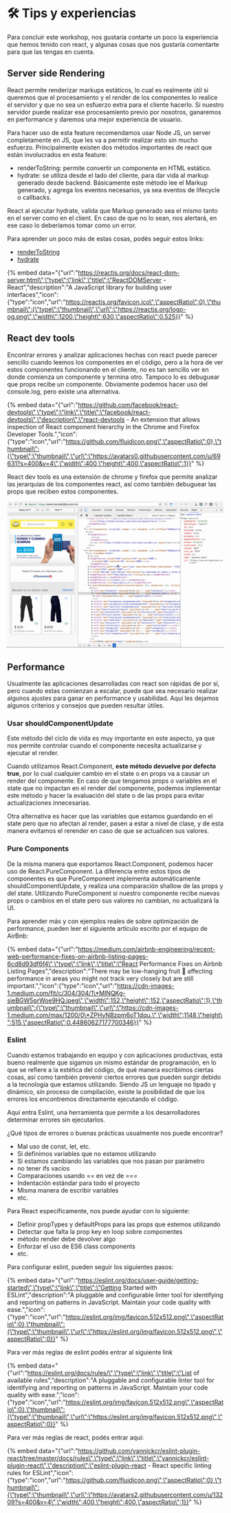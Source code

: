 # 🛠️ Tips y experiencias

Para concluir este workshop, nos gustaría contarte un poco la experiencia que hemos tenido con react, y algunas cosas que nos gustaría comentarte para que las tengas en cuenta.

## Server side Rendering

React permite renderizar markups estáticos, lo cual es realmente útil si queremos que el procesamiento y el render de los componentes lo realice el servidor y que no sea un esfuerzo extra para el cliente hacerlo. Si nuestro servidor puede realizar ese procesamiento previo por nosotros, ganaremos en performance y daremos una mejor experiencia de usuario.

Para hacer uso de esta feature recomendamos usar Node JS, un server completamente en JS, que les va a permitir realizar esto sin mucho esfuerzo. Principalmente existen dos métodos importantes de react que están involucrados en esta feature:

* renderToString: permite convertir un componente en HTML estático.
* hydrate: se utiliza desde el lado del cliente, para dar vida al markup generado desde backend. Básicamente este método lee el Markup generado, y agrega los eventos necesarios, ya sea eventos de lifecycle o callbacks.

React al ejecutar hydrate, valida que Markup generado sea el mismo tanto en el server como en el client. En caso de que no lo sean, nos alertará, en ese caso lo deberíamos tomar como un error.

Para aprender un poco más de estas cosas, podés seguir estos links:

* [renderToString](https://reactjs.org/docs/react-dom-server.html#rendertostring)
* [hydrate](https://reactjs.org/docs/react-dom.html#hydrate)

{% embed data="{\"url\":\"https://reactjs.org/docs/react-dom-server.html\",\"type\":\"link\",\"title\":\"ReactDOMServer - React\",\"description\":\"A JavaScript library for building user interfaces\",\"icon\":{\"type\":\"icon\",\"url\":\"https://reactjs.org/favicon.ico\",\"aspectRatio\":0},\"thumbnail\":{\"type\":\"thumbnail\",\"url\":\"https://reactjs.org/logo-og.png\",\"width\":1200,\"height\":630,\"aspectRatio\":0.525}}" %}

## React dev tools

Encontrar errores y analizar aplicaciones hechas con react puede parecer sencillo cuando leemos los componentes en el código, pero a la hora de ver estos componentes funcionando en el cliente, no es tan sencillo ver en donde comienza un componente y termina otro. Tampoco lo es debuguear que props recibe un componente. Obviamente podemos hacer uso del console.log, pero existe una alternativa.

{% embed data="{\"url\":\"https://github.com/facebook/react-devtools\",\"type\":\"link\",\"title\":\"facebook/react-devtools\",\"description\":\"react-devtools - An extension that allows inspection of React component hierarchy in the Chrome and Firefox Developer Tools.\",\"icon\":{\"type\":\"icon\",\"url\":\"https://github.com/fluidicon.png\",\"aspectRatio\":0},\"thumbnail\":{\"type\":\"thumbnail\",\"url\":\"https://avatars0.githubusercontent.com/u/69631?s=400&v=4\",\"width\":400,\"height\":400,\"aspectRatio\":1}}" %}

React dev tools es una extensión de chrome y firefox que permite analizar las jerarquías de los componentes react, así como también debuguear las props que reciben estos componentes.

![](.gitbook/assets/cajptry6db.gif)

## Performance

Usualmente las aplicaciones desarrolladas con react son rápidas de por sí, pero cuando estas comienzan a escalar, puede que sea necesario realizar algunos ajustes para ganar en performance y usabilidad. Aquí les dejamos algunos criterios y consejos que pueden resultar útiles.

### Usar shouldComponentUpdate 

Este método del ciclo de vida es muy importante en este aspecto, ya que nos permite controlar cuando el componente necesita actualizarse y ejecutar el render. 

Cuando utilizamos React.Component, **este método devuelve por defecto true**, por lo cual cualquier cambio en el state o en props va a causar un render del componente. En caso de que tengamos props o variables en el state que no impactan en el render del componente, podemos implementar este método y hacer la evaluación del state o de las props para evitar actualizaciones innecesarias. 

Otra alternativa es hacer que las variables que estamos guardando en el state pero que no afectan al render, pasen a estar a nivel de clase, y de esta manera evitamos el rerender en caso de que se actualicen sus valores.

### Pure Components

De la misma manera que exportamos React.Component, podemos hacer uso de React.PureComponent. La diferencia entre estos tipos de componentes es que PureComponent implementa automáticamente shouldComponentUpdate, y realiza una comparación shallow de las props y del state. Utilizando PureComponent si nuestro componente recibe nuevas props o cambios en el state pero sus valores no cambian, no actualizará la UI.

Para aprender más y con ejemplos reales de sobre optimización de performance, pueden leer el siguiente artículo escrito por el equipo de AirBnb:

{% embed data="{\"url\":\"https://medium.com/airbnb-engineering/recent-web-performance-fixes-on-airbnb-listing-pages-6cd8d93df6f4\",\"type\":\"link\",\"title\":\"React Performance Fixes on Airbnb Listing Pages\",\"description\":\"There may be low-hanging fruit 🥝 affecting performance in areas you might not track very closely but are still important.\",\"icon\":{\"type\":\"icon\",\"url\":\"https://cdn-images-1.medium.com/fit/c/304/304/1\*MlNQKg-sieBGW5prWoe9HQ.jpeg\",\"width\":152,\"height\":152,\"aspectRatio\":1},\"thumbnail\":{\"type\":\"thumbnail\",\"url\":\"https://cdn-images-1.medium.com/max/1200/0\*ZPHyNBzpm6oT1dqu.\",\"width\":1148,\"height\":515,\"aspectRatio\":0.44860627177700346}}" %}

### Eslint

Cuando estamos trabajando en equipo y con aplicaciones productivas, está bueno realmente que sigamos un mismo estándar de programación, en lo que se refiere a la estética del código, de qué manera escribimos ciertas cosas, así como también prevenir ciertos errores que pueden surgir debido a la tecnología que estamos utilizando. Siendo JS un lenguaje no tipado y dinámico, sin proceso de compilación, existe la posibilidad de que los errores los encontremos directamente ejecutando el código.

Aquí entra Eslint, una herramienta que permite a los desarrolladores determinar errores sin ejecutarlos.

¿Qué tipos de errores o buenas prácticas usualmente nos puede encontrar?

* Mal uso de const, let, etc.
* Si definimos variables que no estamos utilizando
* Si estamos cambiando las variables que nos pasan por parámetro
* no tener ifs vacíos
* Comparaciones usando == en vez de ===
* Indentación estándar para todo el proyecto
* Misma manera de escribir variables
* etc.

Para React específicamente, nos puede ayudar con lo siguiente:

* Definir propTypes y defaultProps para las props que estemos utilizando
* Detectar que falta la prop key en loop sobre componentes
* método render debe devolver algo
* Enforzar el uso de ES6 class components
* etc.

Para configurar eslint, pueden seguir los siguientes pasos:

{% embed data="{\"url\":\"https://eslint.org/docs/user-guide/getting-started\",\"type\":\"link\",\"title\":\"Getting Started with ESLint\",\"description\":\"A pluggable and configurable linter tool for identifying and reporting on patterns in JavaScript. Maintain your code quality with ease.\",\"icon\":{\"type\":\"icon\",\"url\":\"https://eslint.org/img/favicon.512x512.png\",\"aspectRatio\":0},\"thumbnail\":{\"type\":\"thumbnail\",\"url\":\"https://eslint.org/img/favicon.512x512.png\",\"aspectRatio\":0}}" %}

Para ver más reglas de eslint podés entrar al siguiente link

{% embed data="{\"url\":\"https://eslint.org/docs/rules/\",\"type\":\"link\",\"title\":\"List of available rules\",\"description\":\"A pluggable and configurable linter tool for identifying and reporting on patterns in JavaScript. Maintain your code quality with ease.\",\"icon\":{\"type\":\"icon\",\"url\":\"https://eslint.org/img/favicon.512x512.png\",\"aspectRatio\":0},\"thumbnail\":{\"type\":\"thumbnail\",\"url\":\"https://eslint.org/img/favicon.512x512.png\",\"aspectRatio\":0}}" %}

Para ver más reglas de react, podés entrar aquí:

{% embed data="{\"url\":\"https://github.com/yannickcr/eslint-plugin-react/tree/master/docs/rules\",\"type\":\"link\",\"title\":\"yannickcr/eslint-plugin-react\",\"description\":\"eslint-plugin-react - React specific linting rules for ESLint\",\"icon\":{\"type\":\"icon\",\"url\":\"https://github.com/fluidicon.png\",\"aspectRatio\":0},\"thumbnail\":{\"type\":\"thumbnail\",\"url\":\"https://avatars2.githubusercontent.com/u/13209?s=400&v=4\",\"width\":400,\"height\":400,\"aspectRatio\":1}}" %}



